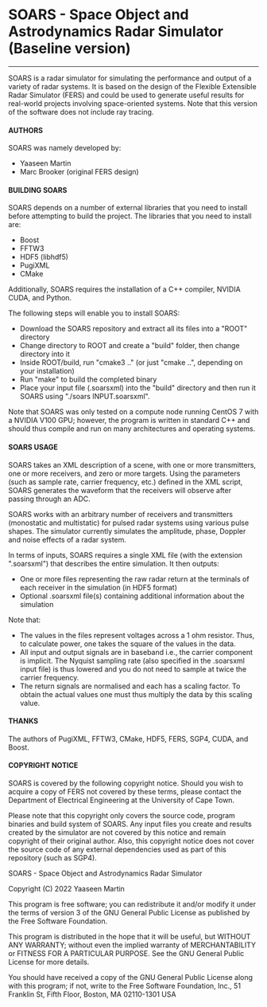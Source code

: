 # SOARS - Space Object and Astrodynamics Radar Simulator (Baseline version)

---

SOARS is a radar simulator for simulating the performance and output of a variety of radar systems. It is based on the design of the Flexible Extensible Radar Simulator (FERS) and could be used to generate useful results for real-world projects involving space-oriented systems. Note that this version of the software does not include ray tracing.

#### AUTHORS

SOARS was namely developed by:

* Yaaseen Martin
* Marc Brooker (original FERS design)

#### BUILDING SOARS

SOARS depends on a number of external libraries that you need to install before attempting to build the project. The libraries that you need to install are:

* Boost
* FFTW3
* HDF5 (libhdf5)
* PugiXML
* CMake

Additionally, SOARS requires the installation of a C++ compiler, NVIDIA CUDA, and Python.

The following steps will enable you to install SOARS:

* Download the SOARS repository and extract all its files into a "ROOT" directory
* Change directory to ROOT and create a "build" folder, then change directory into it
* Inside ROOT/build, run "cmake3 .." (or just "cmake ..", depending on your installation)
* Run "make" to build the completed binary
* Place your input file (.soarsxml) into the "build" directory and then run it SOARS using "./soars INPUT.soarsxml".

Note that SOARS was only tested on a compute node running CentOS 7 with a NVIDIA V100 GPU; however, the program is written in standard C++ and should thus compile and run on many architectures and operating systems.

#### SOARS USAGE

SOARS takes an XML description of a scene, with one or more transmitters, one or more receivers, and zero or more targets. Using the parameters (such as sample rate, carrier frequency, etc.) defined in the XML script, SOARS generates the waveform that the receivers will observe after passing through an ADC.

SOARS works with an arbitrary number of receivers and transmitters (monostatic and multistatic) for pulsed radar systems using various pulse shapes. The simulator currently simulates the amplitude, phase, Doppler and noise effects of a radar system.

In terms of inputs, SOARS requires a single XML file (with the extension ".soarsxml") that describes the entire simulation. It then outputs:

* One or more files representing the raw radar return at the terminals of each receiver in the simulation (in HDF5 format)
* Optional .soarsxml file(s) containing additional information about the simulation

Note that:

* The values in the files represent voltages across a 1 ohm resistor. Thus, to calculate power, one takes the square of the values in the data.
* All input and output signals are in baseband i.e., the carrier component is implicit. The Nyquist sampling rate (also specified in the .soarsxml input file) is thus lowered and you do not need to sample at twice the carrier frequency.
* The return signals are normalised and each has a scaling factor. To obtain the actual values one must thus multiply the data by this scaling value.

#### THANKS

The authors of PugiXML, FFTW3, CMake, HDF5, FERS, SGP4, CUDA, and Boost.

#### COPYRIGHT NOTICE

SOARS is covered by the following copyright notice. Should you wish to acquire a copy of FERS not covered by these terms, please contact the Department of Electrical Engineering at the University of Cape Town.

Please note that this copyright only covers the source code, program binaries and build system of SOARS. Any input files you create and results created by the simulator are not covered by this notice and remain copyright of their original author. Also, this copyright notice does not cover the source code of any external dependencies used as part of this repository (such as SGP4).

SOARS - Space Object and Astrodynamics Radar Simulator

Copyright (C) 2022 Yaaseen Martin

This program is free software; you can redistribute it and/or modify
it under the terms of version 3 of the GNU General Public License as
published by the Free Software Foundation.

This program is distributed in the hope that it will be useful,
but WITHOUT ANY WARRANTY; without even the implied warranty of
MERCHANTABILITY or FITNESS FOR A PARTICULAR PURPOSE.  See the
GNU General Public License for more details.

You should have received a copy of the GNU General Public License
along with this program; if not, write to the Free Software
Foundation, Inc., 51 Franklin St, Fifth Floor, Boston, MA  02110-1301 USA
